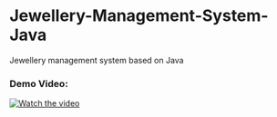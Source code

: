 # Jewellery-Management-System-Java
Jewellery management system based on Java

### Demo Video:
[![Watch the video](http://thavarasa.name/wp-content/uploads/2020/06/jewelry-shop-management-sofware.png)](http://thavarasa.name/videos/javaProgramTestingVideo.mp4)
